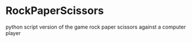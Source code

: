 # RockPaperScissors
python script version of the game rock paper scissors against a computer player
